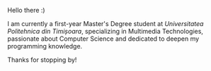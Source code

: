 Hello there :)

I am currently a first-year Master's Degree student at _Universitatea Politehnica din Timișoara_, specializing in Multimedia Technologies, passionate about Computer Science and dedicated to deepen my programming knowledge.

Thanks for stopping by!
